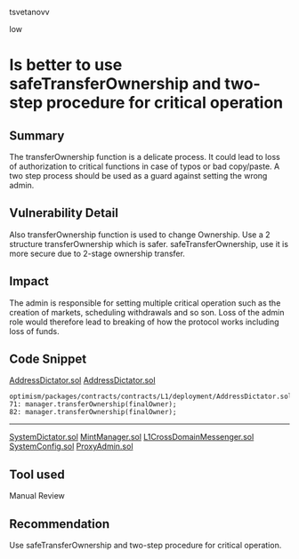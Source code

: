 tsvetanovv

low

# Is better to use safeTransferOwnership and two-step procedure for critical operation


## Summary
The transferOwnership function is a delicate process. It could lead to loss of authorization to critical functions in case of typos or bad copy/paste. A two step process should be used as a guard against setting the wrong admin.

## Vulnerability Detail
Also transferOwnership function is used to change Ownership. Use a 2 structure transferOwnership which is safer. safeTransferOwnership, use it is more secure due to 2-stage ownership transfer.

## Impact
The admin is responsible for setting multiple critical operation such as the creation of markets, scheduling withdrawals and so son. Loss of the admin role would therefore lead to breaking of how the protocol works including loss of funds.


## Code Snippet
[AddressDictator.sol](https://github.com/sherlock-audit/2023-01-optimism/blob/main/optimism/packages/contracts/contracts/L1/deployment/AddressDictator.sol#L71)
[AddressDictator.sol](https://github.com/sherlock-audit/2023-01-optimism/blob/main/optimism/packages/contracts/contracts/L1/deployment/AddressDictator.sol#L82)
```solidity
optimism/packages/contracts/contracts/L1/deployment/AddressDictator.sol:
71: manager.transferOwnership(finalOwner);
82: manager.transferOwnership(finalOwner);
```
***
[SystemDictator.sol](https://github.com/sherlock-audit/2023-01-optimism/blob/main/optimism/packages/contracts-bedrock/contracts/deployment/SystemDictator.sol)
[MintManager.sol](https://github.com/sherlock-audit/2023-01-optimism/blob/main/optimism/packages/contracts-bedrock/contracts/governance/MintManager.sol)
[L1CrossDomainMessenger.sol](https://github.com/sherlock-audit/2023-01-optimism/blob/main/optimism/packages/contracts-bedrock/contracts/L1/L1CrossDomainMessenger.sol)
[SystemConfig.sol](https://github.com/sherlock-audit/2023-01-optimism/blob/main/optimism/packages/contracts-bedrock/contracts/L1/SystemConfig.sol)
[ProxyAdmin.sol](https://github.com/sherlock-audit/2023-01-optimism/blob/main/optimism/packages/contracts-bedrock/contracts/universal/ProxyAdmin.sol)

## Tool used

Manual Review

## Recommendation
Use safeTransferOwnership and two-step procedure for critical operation.
